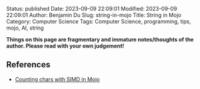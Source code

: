 Status: published
Date: 2023-09-09 22:09:01
Modified: 2023-09-09 22:09:01
Author: Benjamin Du
Slug: string-in-mojo
Title: String in Mojo
Category: Computer Science
Tags: Computer Science, programming, tips, mojo, AI, string

**Things on this page are fragmentary and immature notes/thoughts of the author. Please read with your own judgement!**

## References

- [Counting chars with SIMD in Mojo](https://mzaks.medium.com/counting-chars-with-simd-in-mojo-140ee730bd4d)
